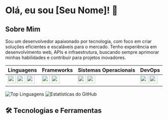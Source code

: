 # Olá, eu sou [Seu Nome]! 👋

## Sobre Mim
Sou um desenvolvedor apaixonado por tecnologia, com foco em criar soluções eficientes e escaláveis para o mercado. Tenho experiência em desenvolvimento web, APIs e infraestrutura, buscando sempre aprimorar minhas habilidades e contribuir para projetos inovadores.

| **Linguagens** | **Frameworks** | **Sistemas Operacionais** | **DevOps** |
|--------------|--------------|---------------------|------------|
| <img src="https://cdn.jsdelivr.net/gh/devicons/devicon/icons/csharp/csharp-original.svg" width="25" height="25" /> <img src="https://cdn.jsdelivr.net/gh/devicons/devicon/icons/javascript/javascript-original.svg" width="25" height="25" /> <img src="https://cdn.jsdelivr.net/gh/devicons/devicon/icons/typescript/typescript-original.svg" width="25" height="25" /> | <img src="https://cdn.jsdelivr.net/gh/devicons/devicon/icons/angularjs/angularjs-original.svg" width="25" height="25" /> <img src="https://cdn.jsdelivr.net/gh/devicons/devicon/icons/dot-net/dot-net-original.svg" width="25" height="25" /> | <img src="https://cdn.jsdelivr.net/gh/devicons/devicon/icons/debian/debian-original.svg" width="25" height="25" /> <img src="https://cdn.jsdelivr.net/gh/devicons/devicon/icons/windows8/windows8-original.svg" width="25" height="25" /> | <img src="https://cdn.jsdelivr.net/gh/devicons/devicon/icons/docker/docker-original.svg" width="25" height="25" /> <img src="https://cdn.jsdelivr.net/gh/devicons/devicon/icons/kubernetes/kubernetes-plain.svg" width="25" height="25" /> |

![Top Linguagens](https://github-readme-stats.vercel.app/api/top-langs/?username=thiagoferlima&layout=compact&theme=dark&hide_border=true&langs_count=8&exclude_repo=repo1,repo2&custom_title=Linguagens%20Mais%20Usadas)
![Estatísticas do GitHub](https://github-readme-stats.vercel.app/api?username=thiagoferlima&show_icons=true&theme=dark&hide_border=true&include_all_commits=true&count_private=true&custom_title=Estatísticas%20do%20GitHub&hide=issues&line_height=24)

## 🛠️ Tecnologias e Ferramentas



